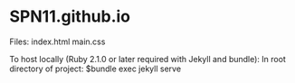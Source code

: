 # SPN11.github.io

Files:
index.html
main.css

To host locally (Ruby 2.1.0 or later required with Jekyll and bundle):
In root directory of project:
$bundle exec jekyll serve
